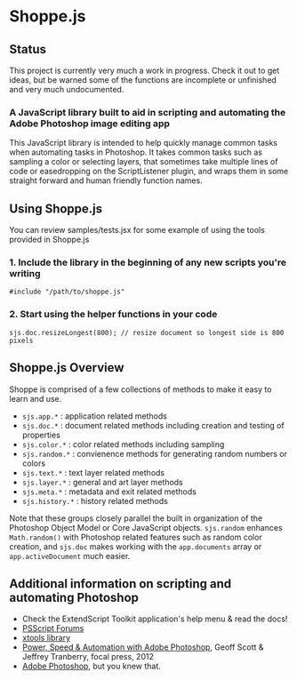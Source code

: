 Shoppe.js
=========

Status
------

This project is currently very much a work in progress. Check it out to get ideas, but be warned some of the functions are incomplete or unfinished and very much undocumented.




### A JavaScript library built to aid in scripting and automating the Adobe Photoshop image editing app

This JavaScript library is intended to help quickly manage common tasks when automating tasks in Photoshop. It takes common tasks such as sampling a color or selecting layers, that sometimes take multiple lines of code or easedropping on the ScriptListener plugin, and wraps them in some straight forward and human friendly function names.

Using Shoppe.js
---------------

You can review samples/tests.jsx for some example of using the tools provided in Shoppe.js

### 1. Include the library in the beginning of any new scripts you're writing

`#include "/path/to/shoppe.js"`

### 2. Start using the helper functions in your code

`sjs.doc.resizeLongest(800); // resize document so longest side is 800 pixels`


Shoppe.js Overview
------------------

Shoppe is comprised of a few collections of methods to make it easy to learn and use.

* `sjs.app.*` : application related methods
* `sjs.doc.*` : document related methods including creation and testing of properties
* `sjs.color.*` : color related methods including sampling
* `sjs.random.*` : convienence methods for generating random numbers or colors
* `sjs.text.*` : text layer related methods
* `sjs.layer.*` : general and art layer methods
* `sjs.meta.*` : metadata and exit related methods
* `sjs.history.*` : history related methods

Note that these groups closely parallel the built in organization of the Photoshop Object Model or Core JavaScript objects. `sjs.random` enhances `Math.random()` with Photoshop related features such as random color creation, and `sjs.doc` makes working with the `app.documents` array or `app.activeDocument` much easier.


Additional information on scripting and automating Photoshop
------------------------------------------------------------

* Check the ExtendScript Toolkit application's help menu & read the docs!
* [PSScript Forums](http://www.ps-scripts.com/bb/)
* [xtools library](http://ps-scripts.sourceforge.net/xtools.html)
* [Power, Speed & Automation with Adobe Photoshop](http://www.amazon.com/dp/0240820835/?tag=planamher-20), Geoff Scott & Jeffrey Tranberry, focal press, 2012
* [Adobe Photoshop](http://www.photoshop.com/products/photoshop), but you knew that.